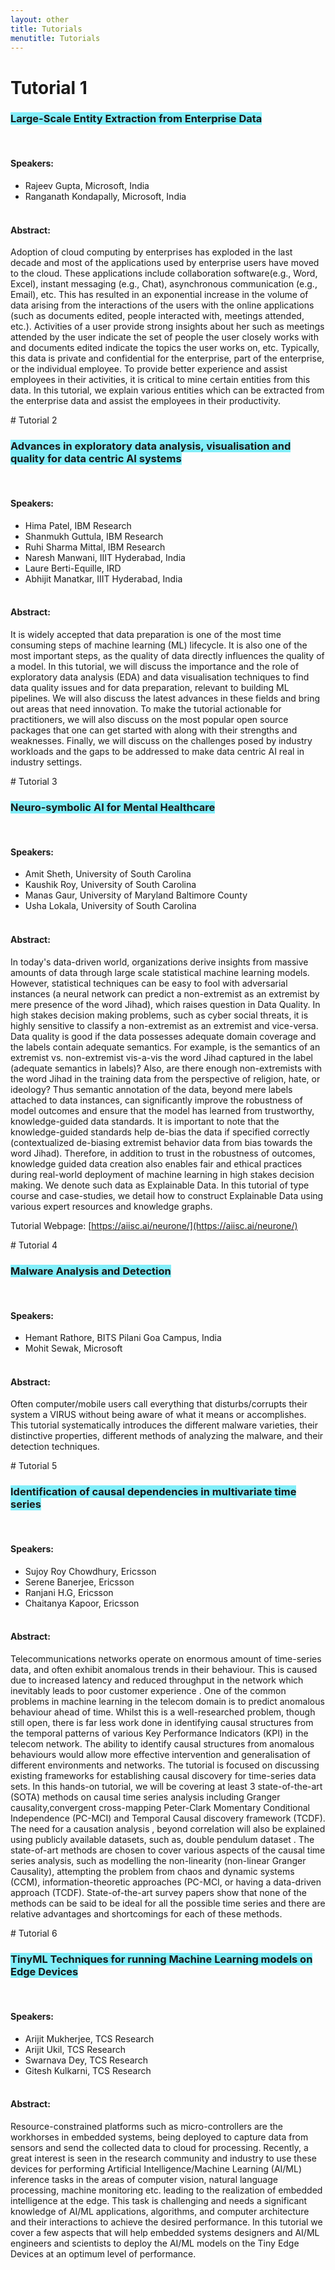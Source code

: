 ```yaml
---
layout: other
title: Tutorials
menutitle: Tutorials
---
```


<div markdown=1 class="bd-callout bd-callout-info">

<!-- #  Accepted/Invited Tutorials List -->
<a id="t01"></a>
# Tutorial 1
### **<span style="background-color: #82EEF9">Large-Scale Entity Extraction from Enterprise Data</span>**   
&nbsp;  
#### **Speakers:**  
* Rajeev Gupta, Microsoft, India
* Ranganath Kondapally, Microsoft, India  
&nbsp;

#### **Abstract:**  
Adoption of cloud computing by enterprises has exploded in the last decade and most of the applications used by enterprise users have moved to the cloud. These applications include collaboration software(e.g., Word, Excel), instant messaging (e.g., Chat), asynchronous communication (e.g., Email), etc. This has resulted in an exponential increase in the volume of data arising from the interactions of the users with the online applications (such as documents edited, people interacted with, meetings attended, etc.). Activities of a user provide strong insights about her such as meetings attended by the user indicate the set of people the user closely works with and documents edited indicate the topics the user works on, etc. Typically, this data is private and confidential for the enterprise, part of the enterprise, or the individual employee. To provide better experience and assist employees in their activities, it is critical to mine certain entities from this data. In this tutorial, we explain various entities which can be extracted from the enterprise data and assist the employees in their productivity.
</div>

<div markdown=1 class="bd-callout bd-callout-info">
<a id="t02"></a>
# Tutorial 2

### **<span style="background-color: #82EEF9">Advances in exploratory data analysis, visualisation and quality for data centric AI systems</span>**  
&nbsp; 
#### **Speakers:**  
* Hima Patel, IBM Research
* Shanmukh Guttula, IBM Research
* Ruhi Sharma Mittal, IBM Research
* Naresh Manwani, IIIT Hyderabad, India
* Laure Berti-Equille, IRD
* Abhijit Manatkar, IIIT Hyderabad, India  
&nbsp;

#### **Abstract:**  
It is widely accepted that data preparation is one of the most time consuming steps of machine learning (ML) lifecycle. It is also one of the most important steps, as the quality of data directly influences the quality of a model. In this tutorial, we will discuss the importance and the role of exploratory data analysis (EDA) and data visualisation techniques to find data quality issues and for data preparation, relevant to building ML pipelines. We will also discuss the latest advances in these fields and bring out areas that need innovation. To make the tutorial actionable for practitioners, we will also discuss on the most popular open source packages that one can get started with along with their strengths and weaknesses. Finally, we will discuss on the challenges posed by industry workloads and the gaps to be addressed to make data centric AI real in industry settings.
</div>

<div markdown=1 class="bd-callout bd-callout-info">
<a id="t03"></a>
# Tutorial 3

### **<span style="background-color: #82EEF9">Neuro-symbolic AI for Mental Healthcare</span>**  
&nbsp;  
#### **Speakers:**  
* Amit Sheth, University of South Carolina
* Kaushik Roy, University of South Carolina
* Manas Gaur, University of Maryland Baltimore County
* Usha Lokala, University of South Carolina  
&nbsp;

#### **Abstract:**  
In today's data-driven world, organizations derive insights from massive amounts of data through large scale statistical machine learning models. However, statistical techniques can be easy to fool with adversarial instances (a neural network can predict a non-extremist as an extremist by mere presence of the word Jihad), which raises question in Data Quality. In high stakes decision making problems, such as cyber social threats, it is highly sensitive to classify a non-extremist as an extremist and vice-versa. Data quality is good if the data possesses adequate domain coverage and the labels contain adequate semantics. For example, is the semantics of an extremist vs. non-extremist vis-a-vis the word Jihad captured in the label (adequate semantics in labels)? Also, are there enough non-extremists with the word Jihad in the training data from the perspective of religion, hate, or ideology? Thus semantic annotation of the data, beyond mere labels attached to data instances, can significantly improve the robustness of model outcomes and ensure that the model has learned from trustworthy, knowledge-guided data standards. It is important to note that the knowledge-guided standards help de-bias the data if specified correctly (contextualized de-biasing extremist behavior data from bias towards the word Jihad). Therefore, in addition to trust in the robustness of outcomes, knowledge guided data creation also enables fair and ethical practices during real-world deployment of machine learning in high stakes decision making. We denote such data as Explainable Data. In this tutorial of type course and case-studies, we detail how to construct Explainable Data using various expert resources and knowledge graphs.

Tutorial Webpage:  [https://aiisc.ai/neurone/](https://aiisc.ai/neurone/)

</div>

<div markdown=1 class="bd-callout bd-callout-info">
<a id="t04"></a>
# Tutorial 4

### **<span style="background-color: #82EEF9">Malware Analysis and Detection</span>**  
&nbsp;  
#### **Speakers:**  
* Hemant Rathore, BITS Pilani Goa Campus, India
* Mohit Sewak, Microsoft  
&nbsp;

#### **Abstract:**  
Often computer/mobile users call everything that disturbs/corrupts their system a VIRUS without being aware of what it means or accomplishes. This tutorial systematically introduces the different malware varieties, their distinctive properties, different methods of analyzing the malware, and their detection techniques.
</div>

<div markdown=1 class="bd-callout bd-callout-info">
<a id="t05"></a>
# Tutorial 5

### **<span style="background-color: #82EEF9">Identification of causal dependencies in multivariate time series</span>**
&nbsp;  
#### **Speakers:**  
* Sujoy Roy Chowdhury, Ericsson
* Serene Banerjee, Ericsson
* Ranjani H.G, Ericsson
* Chaitanya Kapoor, Ericsson  
&nbsp;

#### **Abstract:**  
Telecommunications networks operate on enormous amount of time-series data, and often exhibit anomalous trends in their behaviour. This is caused due to increased latency and reduced throughput in the network which inevitably leads to poor customer experience . One of the common problems in machine learning in the telecom domain is to predict anomalous behaviour ahead of time. Whilst this is a well-researched problem, though still open, there is far less work done in identifying causal structures from the temporal patterns of various Key Performance Indicators (KPI) in the telecom network. The ability to identify causal structures from anomalous behaviours would allow more effective intervention and generalisation of different environments and networks. The tutorial is focused on discussing existing frameworks for establishing causal discovery for time-series data sets. In this hands-on tutorial, we will be covering at least 3 state-of-the-art (SOTA) methods on causal time series analysis including Granger causality,convergent cross-mapping Peter-Clark Momentary Conditional Independence (PC-MCI) and Temporal Causal discovery framework (TCDF). The need for a causation analysis , beyond correlation will also be explained using publicly available datasets, such as, double pendulum dataset . The state-of-art methods are chosen to cover various aspects of the causal time series analysis, such as modelling the non-linearity (non-linear Granger Causality), attempting the problem from chaos and dynamic systems (CCM), information-theoretic approaches (PC-MCI, or having a data-driven approach (TCDF). State-of-the-art survey papers show that none of the methods can be said to be ideal for all the possible time series and there are relative advantages and shortcomings for each of these methods.
</div>

<div markdown=1 class="bd-callout bd-callout-info">
<a id="t06"></a>
# Tutorial 6

### **<span style="background-color: #82EEF9">TinyML Techniques for running Machine Learning models on Edge Devices</span>**
&nbsp;  
#### **Speakers:**  
* Arijit Mukherjee, TCS Research
* Arijit Ukil, TCS Research
* Swarnava Dey, TCS Research
* Gitesh Kulkarni, TCS Research  
&nbsp;

#### **Abstract:**  
Resource-constrained platforms such as micro-controllers are the workhorses in embedded systems, being deployed to capture data from sensors and send the collected data to cloud for processing. Recently, a great interest is seen in the research community and industry to use these devices for performing Artificial Intelligence/Machine Learning (AI/ML) inference tasks in the areas of computer vision, natural language processing, machine monitoring etc. leading to the realization of embedded intelligence at the edge. This task is challenging and needs a significant knowledge of AI/ML applications, algorithms, and computer architecture and their interactions to achieve the desired performance. In this tutorial we cover a few aspects that will help embedded systems designers and AI/ML engineers and scientists to deploy the AI/ML models on the Tiny Edge Devices at an optimum level of performance.
</div>
